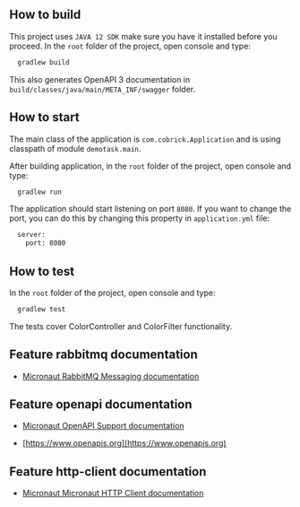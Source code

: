 ## How to build

This project uses `JAVA 12 SDK` make sure you have it installed before you proceed.
In the `root` folder of the project, open console and type: 

```cmd
  gradlew build
```

This also generates OpenAPI 3 documentation in `build/classes/java/main/META_INF/swagger` folder.

## How to start

The main class of the application is `com.cobrick.Application` and is using classpath of module `demotask.main`.

After building application, in the `root` folder of the project, open console and type: 

```cmd
  gradlew run
```

The application should start listening on port `8080`.
If you want to change the port, you can do this by changing this property in `application.yml` file:

```cmd
  server:
    port: 8080
```

## How to test

In the `root` folder of the project, open console and type: 

```cmd
  gradlew test
```

The tests cover ColorController and ColorFilter functionality.

## Feature rabbitmq documentation

- [Micronaut RabbitMQ Messaging documentation](https://micronaut-projects.github.io/micronaut-rabbitmq/latest/guide/index.html)

## Feature openapi documentation

- [Micronaut OpenAPI Support documentation](https://micronaut-projects.github.io/micronaut-openapi/latest/guide/index.html)

- [https://www.openapis.org](https://www.openapis.org)

## Feature http-client documentation

- [Micronaut Micronaut HTTP Client documentation](https://docs.micronaut.io/latest/guide/index.html#httpClient)

